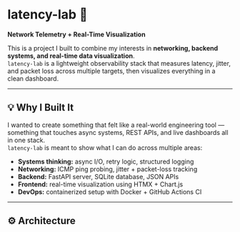 # latency-lab 🚀  
**Network Telemetry + Real-Time Visualization**

This is a project I built to combine my interests in **networking, backend systems, and real-time data visualization**.  
`latency-lab` is a lightweight observability stack that measures latency, jitter, and packet loss across multiple targets, then visualizes everything in a clean dashboard.  

---

## 💡 Why I Built It
I wanted to create something that felt like a real-world engineering tool — something that touches async systems, REST APIs, and live dashboards all in one stack.  
`latency-lab` is meant to show what I can do across multiple areas:
- **Systems thinking:** async I/O, retry logic, structured logging  
- **Networking:** ICMP ping probing, jitter + packet-loss tracking  
- **Backend:** FastAPI server, SQLite database, JSON APIs  
- **Frontend:** real-time visualization using HTMX + Chart.js  
- **DevOps:** containerized setup with Docker + GitHub Actions CI  

---

## ⚙️ Architecture


